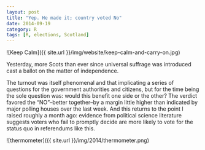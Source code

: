 ```yaml
---
layout: post
title: "Yep. He made it; country voted No" 
date: 2014-09-19
category: R
tags: [R, elections, Scotland]
---
```


![Keep Calm]({{ site.url }}/img/website/keep-calm-and-carry-on.jpg)

Yesterday, more Scots than ever since universal suffrage was introduced cast a ballot on the matter of independence. 

<!--more-->

The turnout was itself phenomenal and that implicating a series of questions for the government authorities and citizens, but for the time being the sole question was: would this benefit one side or the other? The verdict favored the “NO”–better together–by a margin little higher than indicated by major polling houses over the last week. And this returns to the point I raised roughly a month ago: evidence from political science literature suggests  voters who fail to promptly decide are more likely to vote for the status quo in referendums like this.

![thermometer]({{ site.url }}/img/2014/thermometer.png)
